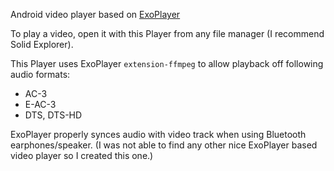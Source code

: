 Android video player based on [ExoPlayer](https://github.com/google/ExoPlayer)

To play a video, open it with this Player from any file manager (I recommend Solid Explorer).

This Player uses ExoPlayer ``extension-ffmpeg`` to allow playback off following audio formats:

 * AC-3
 * E-AC-3
 * DTS, DTS-HD

ExoPlayer properly synces audio with video track when using Bluetooth earphones/speaker. (I was not able to find any other nice ExoPlayer based video player so I created this one.)
